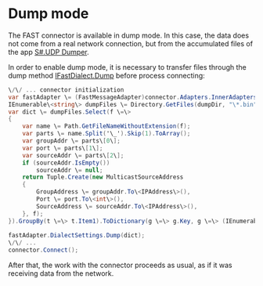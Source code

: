 # Dump mode

The FAST connector is available in dump mode. In this case, the data does not come from a real network connection, but from the accumulated files of the app [S\#.UDP Dumper](UdpDumper.md).

In order to enable dump mode, it is necessary to transfer files through the dump method [IFastDialect.Dump](../api/StockSharp.Fix.Dialects.IFastDialect.Dump.html) before process connecting:

```cs
\/\/ ... connector initialization
var fastAdapter \= (FastMessageAdapter)connector.Adapters.InnerAdapters.First();
IEnumerable\<string\> dumpFiles \= Directory.GetFiles(dumpDir, "\*.bin");
var dict \= dumpFiles.Select(f \=\>
{
	var name \= Path.GetFileNameWithoutExtension(f);
	var parts \= name.Split('\_').Skip(1).ToArray();
	var groupAddr \= parts\[0\];
	var port \= parts\[1\];
	var sourceAddr \= parts\[2\];
	if (sourceAddr.IsEmpty())
		sourceAddr \= null;
	return Tuple.Create(new MulticastSourceAddress
	{
		GroupAddress \= groupAddr.To\<IPAddress\>(),
		Port \= port.To\<int\>(),
		SourceAddress \= sourceAddr.To\<IPAddress\>(),
	}, f);
}).GroupBy(t \=\> t.Item1).ToDictionary(g \=\> g.Key, g \=\> (IEnumerable\<Stream\>)g.Select(p \=\> File.OpenRead(p.Item2)).ToArray());
			
fastAdapter.DialectSettings.Dump(dict);
\/\/ ...
connector.Connect();
```

After that, the work with the connector proceeds as usual, as if it was receiving data from the network.

